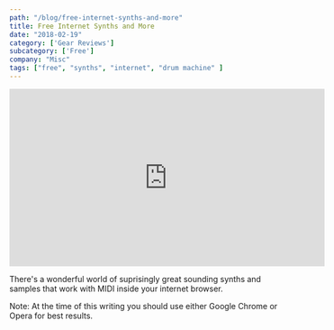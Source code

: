 ```yaml
---
path: "/blog/free-internet-synths-and-more"
title: Free Internet Synths and More
date: "2018-02-19"
category: ['Gear Reviews']
subcategory: ['Free']
company: "Misc"
tags: ["free", "synths", "internet", "drum machine" ]
---
```

<iframe width="560" height="315" src="https://www.youtube-nocookie.com/embed/ju-X4Amhm78?html5=1" frameborder="0" allow="autoplay; encrypted-media" allowfullscreen></iframe>

There's a wonderful world of suprisingly great sounding synths and samples that work with MIDI inside your internet browser. 

Note: At the time of this writing you should use either Google Chrome or Opera for best results. 